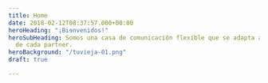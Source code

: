 ```yaml
---
title: Home
date: 2018-02-12T08:37:57.000+00:00
heroHeading: "¡Biɘnvenidos!"
heroSubHeading: Somos una casa de comunicación flexible que se adapta a las necesidades
  de cada partner.
heroBackground: "/tuvieja-01.png"
draft: true

---
```

